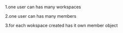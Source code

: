 1.one user can has many workspaces

2.one user can has many members

3.for each wokspace created  has it own member object

